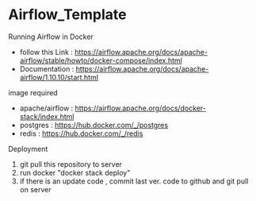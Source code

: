# Airflow_Template
Running Airflow in Docker 
- follow this Link : https://airflow.apache.org/docs/apache-airflow/stable/howto/docker-compose/index.html
- Documentation : https://airflow.apache.org/docs/apache-airflow/1.10.10/start.html

image required
- apache/airflow : https://airflow.apache.org/docs/docker-stack/index.html
- postgres : https://hub.docker.com/_/postgres
- redis : https://hub.docker.com/_/redis

Deployment
1. git pull this repository to server
2. run docker "docker stack deploy"
3. if there is an update code , commit last ver. code to github and git pull on server